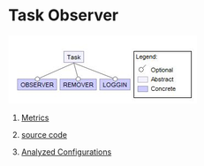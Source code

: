 # Task Observer

![image](https://raw.githubusercontent.com/fischerJF/challenge/master/featureModel/task.JPG)

1. [Metrics](https://github.com/fischerJF/challenge/blob/master/metrics/Task.csv)

2. [source code](https://github.com/fischerJF/challenge/tree/master/workspace_IncLing/Task)

4. [Analyzed Configurations](https://github.com/fischerJF/challenge/tree/master/workspace_IncLing/Tools/All_valid_conf/Task/products)
